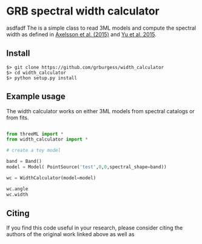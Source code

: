 # GRB spectral width calculator
asdfadf
The is a simple class to read 3ML models and compute the spectral width as defined in [Axelsson et al. (2015)](https://www.google.de/url?sa=t&rct=j&q=&esrc=s&source=web&cd=6&cad=rja&uact=8&ved=0ahUKEwjk16Dx4enTAhXkIJoKHQL7BVMQFghAMAU&url=http%3A%2F%2Fmnras.oxfordjournals.org%2Fcontent%2F447%2F4%2F3150.full.pdf&usg=AFQjCNH_8tNkwPmkVjkard_TBgYYHmmsaw&sig2=uJKobN1Tk-GMkFGiVtSt2w) and [Yu et al. 2015](https://www.google.de/url?sa=t&rct=j&q=&esrc=s&source=web&cd=3&cad=rja&uact=8&ved=0ahUKEwiE3fSL4unTAhVLGZoKHaf3DP0QFggyMAI&url=https%3A%2F%2Fwww.aanda.org%2Farticles%2Faa%2Fabs%2F2015%2F11%2Faa27015-15%2Faa27015-15.html&usg=AFQjCNGCsfuQiWDi20sKpsE83XXfQZRSsw&sig2=aZTep4JMZaUtvvzvEdDcbw). 

## Install

```
$> git clone https://github.com/grburgess/width_calculator
$> cd width_calculator
$> python setup.py install
```

## Example usage

The width calculator works on either 3ML models from spectral catalogs or from fits.

```python

from threeML import *
from width_calculator import *

# create a toy model

band = Band()
model = Model( PointSource('test',0,0,spectral_shape=band))

wc = WidthCalculator(model=model)

wc.angle
wc.width

```

## Citing

If you find this code useful in your research, please consider citing the authors of the original work linked above as well as 



